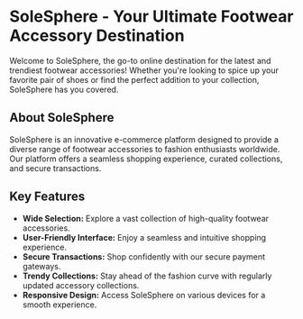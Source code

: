 # SoleSphere - Your Ultimate Footwear Accessory Destination

Welcome to SoleSphere, the go-to online destination for the latest and trendiest footwear accessories! Whether you're looking to spice up your favorite pair of shoes or find the perfect addition to your collection, SoleSphere has you covered.

## About SoleSphere

SoleSphere is an innovative e-commerce platform designed to provide a diverse range of footwear accessories to fashion enthusiasts worldwide. Our platform offers a seamless shopping experience, curated collections, and secure transactions.

## Key Features

- **Wide Selection:** Explore a vast collection of high-quality footwear accessories.
- **User-Friendly Interface:** Enjoy a seamless and intuitive shopping experience.
- **Secure Transactions:** Shop confidently with our secure payment gateways.
- **Trendy Collections:** Stay ahead of the fashion curve with regularly updated accessory collections.
- **Responsive Design:** Access SoleSphere on various devices for a smooth experience.
